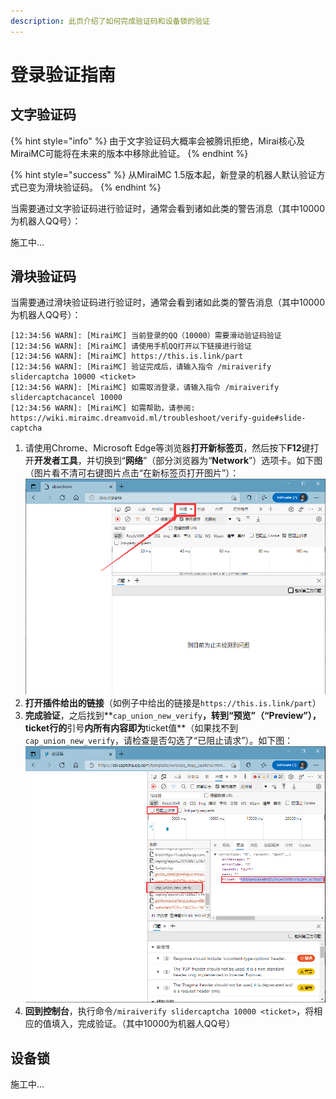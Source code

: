 ```yaml
---
description: 此页介绍了如何完成验证码和设备锁的验证
---
```


# 登录验证指南

## 文字验证码 <a id="word-captcha"></a>

{% hint style="info" %}
由于文字验证码大概率会被腾讯拒绝，Mirai核心及MiraiMC可能将在未来的版本中移除此验证。
{% endhint %}

{% hint style="success" %}
从MiraiMC 1.5版本起，新登录的机器人默认验证方式已变为滑块验证码。
{% endhint %}

当需要通过文字验证码进行验证时，通常会看到诸如此类的警告消息（其中10000为机器人QQ号）：

施工中...

## 滑块验证码 <a id="slide-captcha"></a>

当需要通过滑块验证码进行验证时，通常会看到诸如此类的警告消息（其中10000为机器人QQ号）：

```text
[12:34:56 WARN]: [MiraiMC] 当前登录的QQ（10000）需要滑动验证码验证
[12:34:56 WARN]: [MiraiMC] 请使用手机QQ打开以下链接进行验证
[12:34:56 WARN]: [MiraiMC] https://this.is.link/part
[12:34:56 WARN]: [MiraiMC] 验证完成后，请输入指令 /miraiverify slidercaptcha 10000 <ticket>
[12:34:56 WARN]: [MiraiMC] 如需取消登录，请输入指令 /miraiverify slidercaptchacancel 10000
[12:34:56 WARN]: [MiraiMC] 如需帮助，请参阅: https://wiki.miraimc.dreamvoid.ml/troubleshoot/verify-guide#slide-captcha
```

1. 请使用Chrome、Microsoft Edge等浏览器**打开新标签页**，然后按下**F12**键打开**开发者工具**，并切换到“**网络**”（部分浏览器为“**Network**”）选项卡。如下图（图片看不清可右键图片点击“在新标签页打开图片”）：  ![](../.gitbook/assets/network.png) 
2. **打开插件给出的链接**（如例子中给出的链接是`https://this.is.link/part`）
3. **完成验证**，之后找到**`cap_union_new_verify`**，转到“**预览**”（“**Preview**”），**ticket行**的**引号**内所有内容即为**ticket值**（如果找不到`cap_union_new_verify`，请检查是否勾选了“已阻止请求”）。如下图：  ![](../.gitbook/assets/ticket.png) 
4. **回到控制台**，执行命令`/miraiverify slidercaptcha 10000 <ticket>`，将相应的值填入，完成验证。（其中10000为机器人QQ号）

## 设备锁 <a id="device-locker"></a>

施工中...



